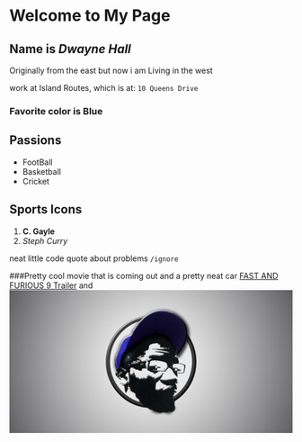 
# Welcome to My Page
## Name is _**Dwayne Hall**_
Originally from the east but now i am Living in the west


work at Island Routes, which is at: 
`10 Queens Drive` 

### Favorite color is Blue


## Passions
- FootBall
- Basketball
- Cricket


## Sports Icons
1. **C. Gayle**
2. _Steph Curry_


neat little code quote about problems `/ignore`


###Pretty cool movie that is coming out and a pretty neat car
[FAST AND FURIOUS 9 Trailer](https://www.youtube.com/watch?v=FrQpLb1P4EY) and ![Me](WhatsApp%20Image%202020-11-27%20at%202.09.37%20PM.jpeg)


